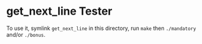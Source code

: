 # get\_next\_line Tester

To use it, symlink `get_next_line` in this directory, run `make` then `./mandatory` and/or `./bonus`.
